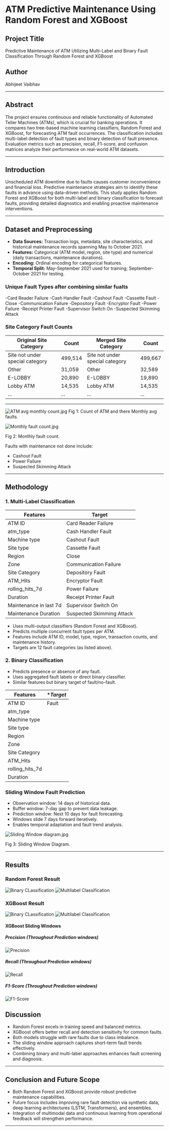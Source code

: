# ATM Predictive Maintenance Using Random Forest and XGBoost

## Project Title
Predictive Maintenance of ATM Utilizing Multi-Label and Binary Fault Classification Through Random Forest and XGBoost

## Author
Abhijeet Vaibhav

***

## Abstract
The project ensures continuous and reliable functionality of Automated Teller Machines (ATMs), which is crucial for banking operations. It compares two tree-based machine learning classifiers, Random Forest and XGBoost, for forecasting ATM fault occurrences. The classification includes multi-label detection of fault types and binary detection of fault presence. Evaluation metrics such as precision, recall, F1-score, and confusion matrices analyze their performance on real-world ATM datasets.

***

## Introduction
Unscheduled ATM downtime due to faults causes customer inconvenience and financial loss. Predictive maintenance strategies aim to identify these faults in advance using data-driven methods. This study applies Random Forest and XGBoost for both multi-label and binary classification to forecast faults, providing detailed diagnostics and enabling proactive maintenance interventions.

***

## Dataset and Preprocessing

- **Data Sources:** Transaction logs, metadata, site characteristics, and historical maintenance records spanning May to October 2021.
- **Features:** Categorical (ATM model, region, site type) and numerical (daily transactions, maintenance durations).
- **Encoding:** Ordinal encoding for categorical features.
- **Temporal Split:** May-September 2021 used for training; September-October 2021 for testing.

### Unique Fault Types after combining similar fualts

-Card Reader Failure
-Cash Handler Fault
-Cashout Fault
-Cassette Fault
-Close
-Communication Failure
-Depository Fault
-Encryptor Fault
-Power Failure
-Receipt Printer Fault
-Supervisor Switch On
-Suspected Skimming Attack


### Site Category Fault Counts



| Original Site Category              | Count   | Merged Site Category        | Count   |
|-----------------------------------|---------|-----------------------------|---------|
| Site not under special category   | 499,514 | Site not under special category | 499,667 |
| Other                             | 31,059  | Other                      | 32,589  |
| E-LOBBY                          | 20,890  | E-LOBBY                   | 19,890  |
| Lobby ATM                       | 14,535  | Lobby ATM                | 14,535  |
| ...                             | ...     | ...                        | ...     |

******


![ATM avg monthly count.jpg](https://raw.githubusercontent.com/imabhivaibhav/atm_predictive_maintenance/64496c01bd64f138336707c1eb6aeb86eacad85f/ATM_avg_monthly_count.jpg)
Fig 1: Count of ATM and there Monthly avg faults.

![Monthly fault count.jpg](https://raw.githubusercontent.com/imabhivaibhav/atm_predictive_maintenance/64496c01bd64f138336707c1eb6aeb86eacad85f/Monthly_Fault_count.jpg)

Fig 2: Monthly fault count.

Faults with maintenance not done include:
- Cashout Fault
- Power Failure
- Suspected Skimming Attack

***

## Methodology

### 1. Multi-Label Classification

| **Features**               | **Target**                      |
|-----------------------------|----------------------------------|
| ATM ID                      | Card Reader Failure             |
| atm_type                    | Cash Handler Fault              |
| Machine type                | Cashout Fault                   |
| Site type                   | Cassette Fault                  |
| Region                      | Close                           |
| Zone                        | Communication Failure           |
| Site Category               | Depository Fault                |
| ATM_Hits                    | Encryptor Fault                 |
| rolling_hits_7d              | Power Failure                   |
| Duration                    | Receipt Printer Fault           |
| Maintenance in last 7d      | Supervisor Switch On            |
| Maintenance Duration        | Suspected Skimming Attack       |

- Uses multi-output classifiers (Random Forest and XGBoost).
- Predicts multiple concurrent fault types per ATM.
- Features include ATM ID, model, type, region, transaction counts, and maintenance history.
- Targets are 12 fault categories (as listed above).

### 2. Binary Classification
- Predicts presence or absence of any fault.
- Uses aggregated fault labels or direct binary classifier.
- Similar features but binary target of fault/no-fault.


| **Features**                | **Target*       |
|-----------------------------|-----------------|
| ATM ID                      | Fault           |
| atm_type                    |                 |
| Machine type                |                 |
| Site type                   |                 |
| Region                      |                 |
| Zone                        |                 |
| Site Category               |                 |
| ATM_Hits                    |                 |
| rolling_hits_7d             |                 |
| Duration                    |                 |



### Sliding Window Fault Prediction
- Observation window: 14 days of historical data.
- Buffer window: 7-day gap to prevent data leakage.
- Prediction window: Next 10 days for fault forecasting.
- Windows slide 7 days forward iteratively.
- Enables temporal adaptation and fault trend analysis.

![Sliding Window diagram.jpg](https://raw.githubusercontent.com/imabhivaibhav/atm_predictive_maintenance/64496c01bd64f138336707c1eb6aeb86eacad85f/Sliding_window_diagram.jpg)

Fig 3: Sliding Window Diagram.

***

## Results

### Random Forest Result

![Binary CLassification](https://raw.githubusercontent.com/imabhivaibhav/atm_predictive_maintenance/64496c01bd64f138336707c1eb6aeb86eacad85f/Randf_binary.png)
![Multilabel Classification](https://raw.githubusercontent.com/imabhivaibhav/atm_predictive_maintenance/64496c01bd64f138336707c1eb6aeb86eacad85f/Randf_multilabel.png)

### XGBoost Result

![Binary CLassification](https://raw.githubusercontent.com/imabhivaibhav/atm_predictive_maintenance/64496c01bd64f138336707c1eb6aeb86eacad85f/XG_binary.png)
![Multilabel Classification](https://raw.githubusercontent.com/imabhivaibhav/atm_predictive_maintenance/64496c01bd64f138336707c1eb6aeb86eacad85f/XG_multilabel.png)

#### XGBoost Sliding Windows

##### Precision (Throughout Prediction windows)

![Precision](https://raw.githubusercontent.com/imabhivaibhav/atm_predictive_maintenance/64496c01bd64f138336707c1eb6aeb86eacad85f/Precision.jpg)

##### Recall (Throughout Prediction windows)

![Recall](https://raw.githubusercontent.com/imabhivaibhav/atm_predictive_maintenance/64496c01bd64f138336707c1eb6aeb86eacad85f/Recall.jpg)

##### F1-Score (Throughout Prediction windows)

![F1-Score](https://raw.githubusercontent.com/imabhivaibhav/atm_predictive_maintenance/64496c01bd64f138336707c1eb6aeb86eacad85f/F1-score.jpg)



## Discussion

- Random Forest excels in training speed and balanced metrics.
- XGBoost offers better recall and detection sensitivity for common faults.
- Both models struggle with rare faults due to class imbalance.
- The sliding window approach captures short-term fault trends effectively.
- Combining binary and multi-label approaches enhances fault screening and diagnosis.

***

## Conclusion and Future Scope

- Both Random Forest and XGBoost provide robust predictive maintenance capabilities.
- Future focus includes improving rare fault detection via synthetic data, deep learning architectures (LSTM, Transformers), and ensembles.
- Integration of multimodal data and continuous learning from operational feedback will strengthen performance.

***

